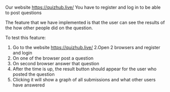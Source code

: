 Our website
https://quizhub.live/
You have to register and log in to be able to post questions

The feature that we have implemented is that the user can see the results of the how other people did on the question. 

To test this feature:
  1. Go to the website https://quizhub.live/
  2.Open 2 browsers and register and login
  3. On one of the browser post a question
  4. On second browser answer that question
  7. After the time is up, the result button should appear for the user who posted the question
  8. Clicking it will show a graph of all submissions and what other users have answered
